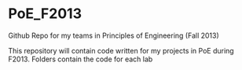 PoE_F2013
=========

Github Repo for my teams in Principles of Engineering (Fall 2013)

This repository will contain code written for my projects in PoE during F2013. Folders contain the code for each lab
